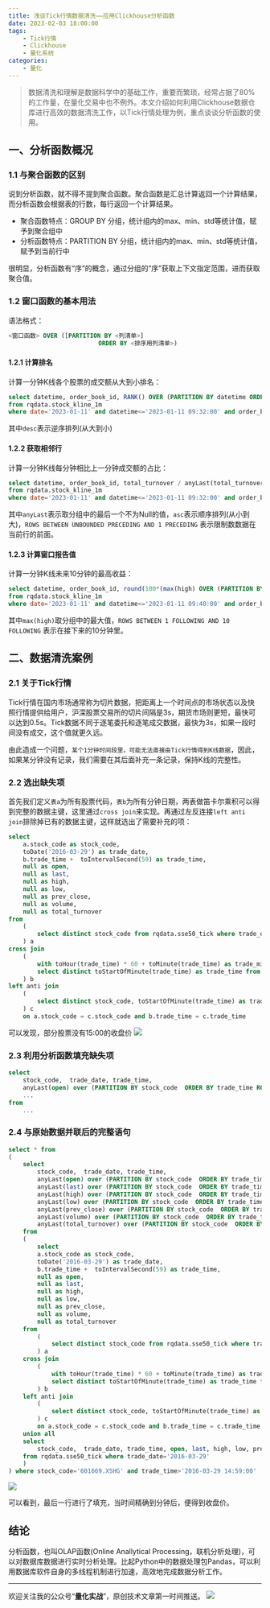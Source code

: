 ```yaml
---
title: 浅谈Tick行情数据清洗——应用Clickhouse分析函数
date: 2023-02-03 18:00:00
tags: 
    - Tick行情
    - Clickhouse
    - 量化系统
categories:
    - 量化
---
```


> 数据清洗和理解是数据科学中的基础工作，重要而繁琐，经常占据了80%的工作量，在量化交易中也不例外。本文介绍如何利用Clickhouse数据仓库进行高效的数据清洗工作，以Tick行情处理为例，重点谈谈分析函数的使用。


## 一、分析函数概况

### 1.1 与聚合函数的区别

说到分析函数，就不得不提到聚合函数。聚合函数是汇总计算返回一个计算结果，而分析函数会根据表的行数，每行返回一个计算结果。

- 聚合函数特点：GROUP BY 分组，统计组内的max、min、std等统计值，赋予到聚合组中
- 分析函数特点：PARTITION BY 分组，统计组内的max、min、std等统计值，赋予到当前行中

很明显，分析函数有“序”的概念，通过分组的“序”获取上下文指定范围，进而获取聚合值。

### 1.2 窗口函数的基本用法

语法格式：
``` SQL
<窗口函数> OVER ([PARTITION BY <列清单>]
                         ORDER BY <排序用列清单>)
```

#### 1.2.1 计算排名

计算一分钟K线各个股票的成交额从大到小排名：
``` SQL
select datetime, order_book_id, RANK() OVER (PARTITION BY datetime ORDER BY total_turnover desc) as deal_rank
from rqdata.stock_kline_1m 
where date='2023-01-11' and datetime<='2023-01-11 09:32:00' and order_book_id in ('601318.XSHG', '600536.XSHG', '601012.XSHG')
```
其中`desc`表示逆序排列(从大到小)

#### 1.2.2 获取相邻行

计算一分钟K线每分钟相比上一分钟成交额的占比：
``` SQL
select datetime, order_book_id, total_turnover / anyLast(total_turnover) OVER (PARTITION BY order_book_id ORDER BY datetime asc ROWS BETWEEN UNBOUNDED PRECEDING AND 1 PRECEDING) as deal_rate
from rqdata.stock_kline_1m 
where date='2023-01-11' and datetime<='2023-01-11 09:32:00' and order_book_id in ('601318.XSHG', '600536.XSHG', '601012.XSHG')
```

其中`anyLast`表示取分组中的最后一个不为Null的值，`asc`表示顺序排列(从小到大)，`ROWS BETWEEN UNBOUNDED PRECEDING AND 1 PRECEDING` 表示限制数数据在当前行的前面。

#### 1.2.3 计算窗口报告值

计算一分钟K线未来10分钟的最高收益：
```SQL
select datetime, order_book_id, round(100*(max(high) OVER (PARTITION BY order_book_id ORDER BY datetime asc ROWS BETWEEN 1 FOLLOWING AND 10 FOLLOWING) / close - 1), 3) as min10_high_rate
from rqdata.stock_kline_1m 
where date='2023-01-11' and datetime<='2023-01-11 09:40:00' and order_book_id in ('601318.XSHG', '600536.XSHG', '601012.XSHG')
```

其中`max(high)`取分组中的最大值，`ROWS BETWEEN 1 FOLLOWING AND 10 FOLLOWING` 表示在接下来的10分钟里。

## 二、数据清洗案例

### 2.1 关于Tick行情

Tick行情在国内市场通常称为切片数据，把距离上一个时间点的市场状态以及快照行情提供给用户，沪深股票交易所的切片间隔是3s，期货市场则更短，最快可以达到0.5s。Tick数据不同于逐笔委托和逐笔成交数据，最快为3s，如果一段时间没有成交，这个值就更久远。

由此造成一个问题，`某个1分钟时间段里，可能无法直接由Tick行情得到K线数据`，因此，如果某分钟没有记录，我们需要在其后面补充一条记录，保持K线的完整性。

### 2.2 选出缺失项

首先我们定义`表a`为所有股票代码，`表b`为所有分钟日期，两表做笛卡尔乘积可以得到完整的数据主键，这里通过`cross join`来实现。再通过左反连接`left anti join`排除掉已有的数据主键，这样就选出了需要补充的项：

``` SQL
select 
    a.stock_code as stock_code, 
    toDate('2016-03-29') as trade_date, 
    b.trade_time +  toIntervalSecond(59) as trade_time,  
    null as open, 
    null as last, 
    null as high, 
    null as low, 
    null as prev_close, 
    null as volume, 
    null as total_turnover
from 
    (
        select distinct stock_code from rqdata.sse50_tick where trade_date='2016-03-29'
    ) a 
cross join
    (
        with toHour(trade_time) * 60 + toMinute(trade_time) as trade_minute
        select distinct toStartOfMinute(trade_time) as trade_time from rqdata.sse50_tick where trade_date='2016-03-29' and trade_minute != 11 * 60 + 30 and trade_minute != 9 * 60 + 29 and trade_minute != 12 * 60 + 59 and  trade_minute>= 9*60 + 25
    ) b
left anti join 
    (
        select distinct stock_code, toStartOfMinute(trade_time) as trade_time from rqdata.sse50_tick where trade_date='2016-03-29'
    ) c
    on a.stock_code = c.stock_code and b.trade_time = c.trade_time
```

可以发现，部分股票没有15:00的收盘价
![](../img/kline_missing.png)

### 2.3 利用分析函数填充缺失项

``` SQL
select 
    stock_code,  trade_date, trade_time, 
    anyLast(open) over (PARTITION BY stock_code  ORDER BY trade_time ROWS BETWEEN UNBOUNDED PRECEDING AND CURRENT ROW) as open,
    ...
from
    ...
```

### 2.4 与原始数据并联后的完整语句

``` SQL
select * from 
(
    select 
        stock_code,  trade_date, trade_time, 
        anyLast(open) over (PARTITION BY stock_code  ORDER BY trade_time ROWS BETWEEN UNBOUNDED PRECEDING AND CURRENT ROW) as open,
        anyLast(last) over (PARTITION BY stock_code  ORDER BY trade_time ROWS BETWEEN UNBOUNDED PRECEDING AND CURRENT ROW) as last,
        anyLast(high) over (PARTITION BY stock_code  ORDER BY trade_time ROWS BETWEEN UNBOUNDED PRECEDING AND CURRENT ROW) as high,
        anyLast(low) over (PARTITION BY stock_code  ORDER BY trade_time ROWS BETWEEN UNBOUNDED PRECEDING AND CURRENT ROW) as low,
        anyLast(prev_close) over (PARTITION BY stock_code  ORDER BY trade_time ROWS BETWEEN UNBOUNDED PRECEDING AND CURRENT ROW) as prev_close,
        anyLast(volume) over (PARTITION BY stock_code  ORDER BY trade_time ROWS BETWEEN UNBOUNDED PRECEDING AND CURRENT ROW) as volume,
        anyLast(total_turnover) over (PARTITION BY stock_code  ORDER BY trade_time ROWS BETWEEN UNBOUNDED PRECEDING AND CURRENT ROW) as total_turnover
    from 
    (
        select 
        a.stock_code as stock_code, 
        toDate('2016-03-29') as trade_date, 
        b.trade_time +  toIntervalSecond(59) as trade_time,  
        null as open, 
        null as last, 
        null as high, 
        null as low, 
        null as prev_close, 
        null as volume, 
        null as total_turnover
    from 
        (
            select distinct stock_code from rqdata.sse50_tick where trade_date='2016-03-29'
        ) a 
    cross join
        (
            with toHour(trade_time) * 60 + toMinute(trade_time) as trade_minute
            select distinct toStartOfMinute(trade_time) as trade_time from rqdata.sse50_tick where trade_date='2016-03-29' and trade_minute != 11 * 60 + 30 and trade_minute != 9 * 60 + 29 and trade_minute != 12 * 60 + 59 and  trade_minute>= 9*60 + 25
        ) b
    left anti join 
        (
            select distinct stock_code, toStartOfMinute(trade_time) as trade_time from rqdata.sse50_tick where trade_date='2016-03-29'
        ) c
        on a.stock_code = c.stock_code and b.trade_time = c.trade_time
    union all
    select 
        stock_code,  trade_date, trade_time, open, last, high, low, prev_close, volume, total_turnover 
    from rqdata.sse50_tick where trade_date='2016-03-29'
    )
) where stock_code='601669.XSHG' and trade_time>'2016-03-29 14:59:00'
```

![](../img/kline_padding.png)

可以看到，最后一行进行了填充，当时间精确到分钟后，便得到收盘价。

## 结论

分析函数，也叫OLAP函数(Online Anallytical Processing，联机分析处理)，可以对数据库数据进行实时分析处理。比起Python中的数据处理包Pandas，可以利用数据库软件自身的多线程机制进行加速，高效地完成数据分析工作。

---

欢迎关注我的公众号“**量化实战**”，原创技术文章第一时间推送。
![](/img/qrcode.jpg)
